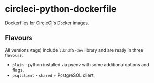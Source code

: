 # circleci-python-dockerfile

Dockerfiles for CircleCI's Docker images.

## Flavours

All versions (tags) include `libhdf5-dev` library and are ready in three flavours:

 * `plain` - python installed via pyenv with some additional options and flags,
 * `psqlclient` - `shared` + PostgreSQL client,
